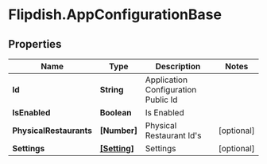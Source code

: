 # Flipdish.AppConfigurationBase

## Properties
Name | Type | Description | Notes
------------ | ------------- | ------------- | -------------
**Id** | **String** | Application Configuration Public Id | 
**IsEnabled** | **Boolean** | Is Enabled | 
**PhysicalRestaurants** | **[Number]** | Physical Restaurant Id's | [optional] 
**Settings** | [**[Setting]**](Setting.md) | Settings | [optional] 


